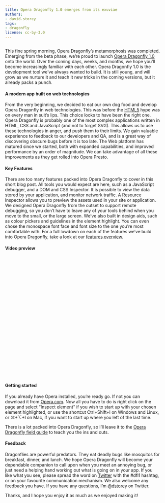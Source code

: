 ```yaml
---
title: Opera Dragonfly 1.0 emerges from its exuviae
authors:
- david-storey
tags:
- dragonfly
license: cc-by-3.0
---
```


<img src="{{ page.id }}/dfl10.png" alt="" />

<p>This fine spring morning, Opera Dragonfly’s metamorphosis was completed. Emerging from the beta phase, we’re proud to launch <a href="http://www.opera.com/dragonfly">Opera Dragonfly 1.0</a> onto the world. Over the coming days, weeks, and months, we hope you’ll become increasingly familiar with each other. Opera Dragonfly 1.0 is the development tool we’ve always wanted to build. It is still young, and will grow as we nurture it and teach it new tricks in the coming versions, but it already packs a punch.</p>

<h4>A modern app built on web technologies</h4>

<p>From the very beginning, we decided to eat our own dog food and develop Opera Dragonfly in web technologies. This was before the <a href="http://dev.w3.org/html5/spec/Overview.html">HTML5</a> hype was on every man in suit’s lips. This choice looks to have been the right one. Opera Dragonfly is probably one of the most complex applications  written in HTML, CSS and JavaScript (and not to forget SVG). This allows us to use these technologies in anger, and push them to their limits. We gain valuable experience to feedback to our developers and QA, and is a great way of discovering obscure bugs before it is too late. The Web platform has matured since we started, both with expanded capabilities, and improved performance by an order of magnitude. We can take advantage of all these improvements as they get rolled into Opera Presto.</p>

<h4>Key Features</h4>

<p>There are too many features packed into Opera Dragonfly to cover in this short blog post.  All tools you would expect are here, such as a JavaScript debugger, and a DOM and CSS Inspector. It is possible to view the data stored by your application, and monitor network traffic. A Resource Inspector allows you to preview the assets used in your site or application. We designed Opera Dragonfly from the outset to support remote debugging, so you don’t have to leave any of your tools behind when you move to the small, or the large screen. We’ve also built in design aids, such as colour pickers and guidelines in the element highlight. You can even chose the monospace font face and font size to the one you’re most comfortable with.  For a full lowdown on each of the features we’ve build into Opera Dragonfly, take a look at our <a href="http://www.opera.com/dragonfly/features/">features overview</a>.</p>

<h4>Video preview</h4>

<object width="640" height="390"><param name="movie" value="https://www.youtube.com/v/BeTzJ-HGLo4?fs=1&amp;amp;hl=en_GB" /><param name="allowFullScreen" value="true" /><param name="allowscriptaccess" value="never" /><embed src="https://www.youtube.com/v/BeTzJ-HGLo4?fs=1&amp;amp;hl=en_GB" type="application/x-shockwave-flash" width="640" height="390" allowfullscreen="true" allowscriptaccess="never" /></object>

<h4>Getting started</h4>

<p>If you already have Opera installed, you’re ready go. If not you can download it from <a href="http://www.opera.com/browser/">Opera.com</a>. Now all you have to do is right click on the page and select <q>Inspect element</q> if you wish to start up with your chosen element highlighted, or use the shortcut Ctrl+Shift+I on Windows and Linux, or ⌘+⌥+I on Mac, if you want to start up where you left of the last time.</p>

<p>There is a lot packed into Opera Dragonfly, so I’ll leave it to the <a href="http://www.opera.com/dragonfly/documentation/">Opera Dragonfly field guide</a> to teach you the ins and outs.</p>

<h4>Feedback</h4>

<p>Dragonflies are powerful predators. They eat deadly bugs like mosquitos for breakfast, dinner, and lunch. We hope Opera Dragonfly will become your dependable companion to call upon when you meet an annoying bug, or just need a helping hand working out what is going on in your app. If you like what you see, please spread the word on <a href="http://www.twitter.com/">Twitter</a> with the #dfl1 hashtag, or on your favourite communication mechanism. We also welcome any feedback you have. If you have any questions, I’m <a href="http://twitter.com/#!/dstorey">@dstorey</a> on Twitter.</p>

<p>Thanks, and I hope you enjoy it as much as we enjoyed making it!</p>

